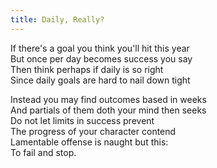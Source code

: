 ```yaml
---
title: Daily, Really?
---
```


If there's a goal you think you'll hit this year  
But once per day becomes success you say  
Then think perhaps if daily is so right  
Since daily goals are hard to nail down tight

Instead you may find outcomes based in weeks  
And partials of them doth your mind then seeks  
Do not let limits in success prevent  
The progress of your character contend  
Lamentable offense is naught but this:  
To fail and stop.
